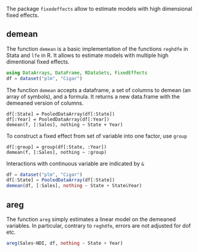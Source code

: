 The package `fixedeffects` allow to estimate models with high dimensional fixed effects.


## demean
The function `demean` is a basic implementation of the functions `reghdfe` in Stata and `lfe` in R. It allows to estimate models with multiple high dimentional fixed effects.

```julia
using DataArrays, DataFrame, RDataSets, FixedEffects
df = dataset("plm", "Cigar")
```


The function `demean` accepts a dataframe, a set of columns to demean (an array of symbols), and a formula. It returns a new data.frame with the demeaned version of columns.

```
df[:State] = PooledDataArray(df[:State])
df[:Year] = PooledDataArray(df[:Year])
demean(f, [:Sales], nothing ~ State + Year)
```

To construct a fixed effect from set of variable into one factor, use `group`

```
df[:group] = group(df[:State, :Year])
demean(f, [:Sales], nothing ~ :group)
```




Interactions with continuous variable are indicated by `&`

```julia
df = dataset("plm", "Cigar")
df[:State] = PooledDataArray(df[:State])
demean(df, [:Sales], nothing ~ State + State&Year)
```




## areg
The function `areg` simply estimates a linear model on the demeaned variables. In particular, contrary to `reghdfe`, errors are not adjusted for dof etc.

```julia
areg(Sales~NDI, df, nothing ~ State + Year)
```





